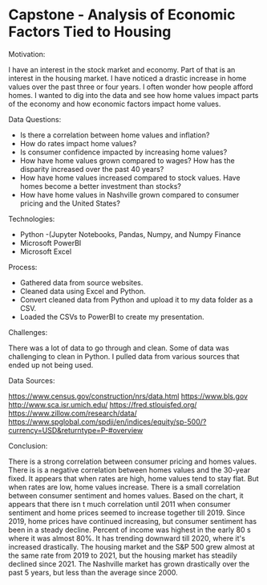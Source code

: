 # Capstone - Analysis of Economic Factors Tied to Housing

Motivation:

I have an interest in the stock market and economy. Part of that is an interest in the housing market. I have noticed a drastic increase in home values over the past three or four years. I often wonder how people afford homes. I wanted to dig into the data and see how home values impact parts of the economy and how economic factors impact home values.
 
Data Questions:

* Is there a correlation between home values and inflation?
* How do rates impact home values?
* Is consumer confidence impacted by increasing home values?
* How have home values grown compared to wages? How has the disparity increased over the past 40 years?
* How have home values increased compared to stock values. Have homes become a better investment than stocks?
* How have home values in Nashville grown compared to consumer pricing and the United States?


Technologies:

* Python -(Jupyter Notebooks, Pandas, Numpy, and Numpy Finance
* Microsoft PowerBI
* Microsoft Excel

Process:

* Gathered data from source websites.
* Cleaned data using Excel and Python.
* Convert cleaned data from Python and upload it to my data folder as a CSV.
* Loaded the CSVs to PowerBI to create my presentation.

Challenges:

There was a lot of data to go through and clean. Some of data was challenging to clean in Python. I pulled data from various sources that ended up not being used. 

Data Sources:

https://www.census.gov/construction/nrs/data.html
https://www.bls.gov
http://www.sca.isr.umich.edu/
https://fred.stlouisfed.org/
https://www.zillow.com/research/data/
https://www.spglobal.com/spdji/en/indices/equity/sp-500/?currency=USD&returntype=P-#overview

Conclusion:


There is a strong correlation between consumer pricing and homes values. There is is a negative correlation between homes values and the 30-year fixed. It appears that when rates are high, home values tend to stay flat. But when rates are low, home values increase. There is a small correlation between consumer sentiment and homes values. Based on the chart, it appears that there isn t much correlation until 2011 when consumer sentiment and home prices seemed to increase together till 2019. Since 2019, home prices have continued increasing, but consumer sentiment has been in a steady decline. Percent of income was highest in the early 80 s where it was almost 80%. It has trending downward till 2020, where it's increased drastically. The housing market and the S&P 500 grew almost at the same rate from 2019 to 2021, but the housing market has steadily declined since 2021. The Nashville market has grown drastically over the past 5 years, but less than the average since 2000.

